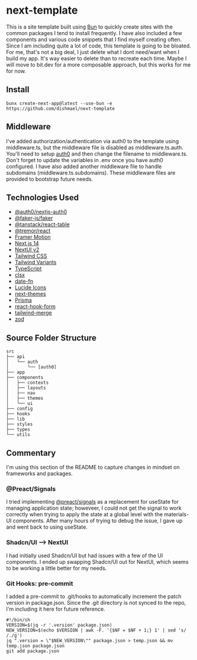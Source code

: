 # next-template
This is a site template built using [Bun](https://bun.sh) to quickly create sites with the common packages I tend to install frequently. I have also included a few components and various code snippets that I find myself creating often. Since I am including quite a lot of code, this template is going to be bloated. For me, that's not a big deal, I just delete what I dont need/want when I build my app. It's way easier to delete than to recreate each time. Maybe I will move to bit.dev for a more composable approach, but this works for me for now.

## Install

```
bunx create-next-app@latest --use-bun -e https://github.com/dishmael/next-template
```

## Middleware

I've added authorization/authentication via auth0 to the template using middleware.ts, but the middleware file is disabled as middleware.ts.auth. You'll need to setup [auth0](https://github.com/auth0/nextjs-auth0) and then change the filename to middleware.ts. Don't forget to update the variables in .env once you have auth0 configured. I have also added another middleware file to handle subdomains (middleware.ts.subdomains). These middleware files are provided to bootstrap future needs.

## Technologies Used

- [@auth0/nextjs-auth0](https://github.com/auth0/nextjs-auth0)
- [@faker-js/faker](https://fakerjs.dev)
- [@tanstack/react-table](https://tanstack.com/table/latest)
- [@tremor/react](https://www.tremor.so)
- [Framer Motion](https://www.framer.com/motion/)
- [Next.js 14](https://nextjs.org/docs/getting-started)
- [NextUI v2](https://nextui.org/)
- [Tailwind CSS](https://tailwindcss.com/)
- [Tailwind Variants](https://tailwind-variants.org)
- [TypeScript](https://www.typescriptlang.org/)
- [clsx](https://www.npmjs.com/package/clsx)
- [date-fn](https://date-fns.org)
- [Lucide Icons](https://lucide.dev)
- [next-themes](https://github.com/pacocoursey/next-themes)
- [Prisma](https://www.prisma.io)
- [react-hook-form](https://react-hook-form.com)
- [tailwind-merge](https://www.npmjs.com/package/tailwind-merge)
- [zod](https://zod.dev)

## Source Folder Structure
```
src
├── api
│   └── auth
│       └── [auth0]
├── app
├── components
│   ├── contexts
│   ├── layouts
│   ├── nav
│   ├── themes
│   └── ui
├── config
├── hooks
├── lib
├── styles
├── types
└── utils
```

## Commentary

I'm using this section of the README to capture changes in mindset on frameworks and packages.

### @Preact/Signals

I tried implementing [@preact/signals](https://preactjs.com/guide/v10/signals) as a replacement for useState for managing application state; howeveer, I could not get the signal to work correctly when trying to apply the state at a global level with the materials-UI components. After many hours of trying to debug the issue, I gave up and went back to using useState.

### Shadcn/UI --> NextUI

I had initially used Shadcn/UI but had issues with a few of the UI components. I ended up swapping Shadcn/UI out for NextUI, which seems to be working a little better for my needs.

### Git Hooks: pre-commit

I added a pre-commit to .git/hooks to automatically increment the patch version in package.json. Since the .git directory is not synced to the repo, I'm including it here for future reference.
```
#!/bin/sh
VERSION=$(jq -r '.version' package.json)
NEW_VERSION=$(echo $VERSION | awk -F. '{$NF = $NF + 1;} 1' | sed 's/ /./g')
jq ".version = \"$NEW_VERSION\"" package.json > temp.json && mv temp.json package.json
git add package.json
```
